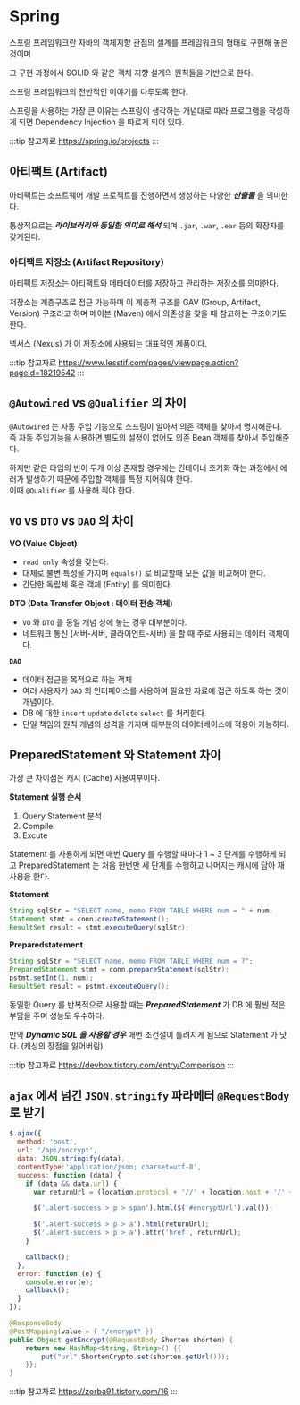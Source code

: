 # Spring

스프링 프레임워크란 자바의 객체지향 관점의 셀계를 프레임워크의 형태로 구현해 놓은 것이며

그 구현 과정에서 SOLID 와 같은 객체 지향 설계의 원칙들을 기반으로 한다.

스프링 프레임워크의 전반적인 이야기를 다루도록 한다.

스프링을 사용하는 가장 큰 이유는 스프링이 생각하는 개념대로 따라 프로그램을 작성하게 되면 Dependency Injection 을 따르게 되어 있다.

:::tip 참고자료
<https://spring.io/projects>
:::

## 아티팩트 (Artifact)

아티팩트는 소프트웨어 개발 프로젝트를 진행하면서 생성하는 다양한 _**산출물**_ 을 의미한다.

통상적으로는 _**라이브러리와 동일한 의미로 해석**_ 되며 `.jar`, `.war`, `.ear` 등의 확장자를 갖게된다.

### 아티팩트 저장소 (Artifact Repository)

아티팩트 저장소는 아티팩트와 메타데이터를 저장하고 관리하는 저장소를 의미한다.

저장소는 계층구조로 접근 가능하며 이 계층적 구조를 GAV (Group, Artifact, Version) 구조라고 하며 메이븐 (Maven) 에서 의존성을 찾을 때 참고하는 구조이기도 한다.

넥서스 (Nexus) 가 이 저장소에 사용되는 대표적인 제품이다.

:::tip 참고자료
<https://www.lesstif.com/pages/viewpage.action?pageId=18219542>
:::

## `@Autowired` vs `@Qualifier` 의 차이

`@Autowired` 는 자동 주입 기능으로 스프링이 알아서 의존 객체를 찾아서 명시해준다.  
즉 자동 주입기능을 사용하면 별도의 설정이 없어도 의존 Bean 객체를 찾아서 주입해준다.

하지만 같은 타입의 빈이 두개 이상 존재할 경우에는 컨테이너 초기화 하는 과정에서 에러가 발생하기 때문에 주입할 객체를 특정 지어줘야 한다.  
이때 `@Qualifier` 를 사용해 줘야 한다.

## `VO` vs `DTO` vs `DAO` 의 차이

**VO (Value Object)**

* `read only` 속성을 갖는다.
* 대체로 불변 특성을 가지며 `equals()` 로 비교할때 모든 값을 비교해야 한다.
* 간단한 독립체 혹은 객체 (Entity) 를 의미한다.

**DTO (Data Transfer Object : 데이터 전송 객체)**

* `VO` 와 `DTO` 를 동일 개념 상에 놓는 경우 대부분이다.
* 네트워크 통신 (서버-서버, 클라이언트-서버) 을 할 때 주로 사용되는 데이터 객체이다.

**`DAO`**

* 데이터 접근을 목적으로 하는 객체
* 여러 사용자가 `DAO` 의 인터페이스를 사용하여 필요한 자료에 접근 하도록 하는 것이 개념이다.
* DB 에 대한 `insert` `update` `delete` `select` 를 처리한다.
* 단일 책임의 원칙 개념의 성격을 가지며 대부분의 데이터베이스에 적용이 가능하다.

## PreparedStatement 와 Statement 차이

가장 큰 차이점은 캐시 (Cache) 사용여부이다.

**Statement 실행 순서**

1. Query Statement 분석
2. Compile
3. Excute

Statement 를 사용하게 되면 매번 Query 를 수행할 때마다 1 ~ 3 단계를 수행하게 되고 PreparedStatement 는 처음 한번만 세 단계를 수행하고 나머지는 캐시에 담아 재사용을 한다.

**Statement**

```java
String sqlStr = "SELECT name, memo FROM TABLE WHERE num = " + num;
Statement stmt = conn.createStatement();
ResultSet result = stmt.executeQuery(sqlStr);
```

**Preparedstatement**

```java
String sqlStr = "SELECT name, memo FROM TABLE WHERE num = ?";
PreparedStatement stmt = conn.prepareStatement(sqlStr);
pstmt.setInt(1, num);
ResultSet result = pstmt.exceuteQuery();
```

동일한 Query 를 반복적으로 사용할 때는 _**PreparedStatement**_ 가 DB 에 훨씬 적은 부담을 주며 성능도 우수하다.

만약 _**Dynamic SQL 을 사용할 경우**_ 매번 조건절이 틀려지게 됨으로 Statement 가 낫다. (캐싱의 장점을 잃어버림)

:::tip 참고자료
<https://devbox.tistory.com/entry/Comporison>
:::

## `ajax` 에서 넘긴 `JSON.stringify` 파라메터 `@RequestBody` 로 받기

```javascript
$.ajax({
  method: 'post',
  url: '/api/encrypt',
  data: JSON.stringify(data),
  contentType:'application/json; charset=utf-8',
  success: function (data) {
    if (data && data.url) {
      var returnUrl = (location.protocol + '//' + location.host + '/' + data.url);

      $('.alert-success > p > span').html($('#encryptUrl').val());

      $('.alert-success > p > a').html(returnUrl);
      $('.alert-success > p > a').attr('href', returnUrl);
    }

    callback();
  },
  error: function (e) {
    console.error(e);
    callback();
  }
});
```

```java
@ResponseBody
@PostMapping(value = { "/encrypt" })
public Object getEncrypt(@RequestBody Shorten shorten) {
    return new HashMap<String, String>() {{
        put("url",ShortenCrypto.set(shorten.getUrl()));
    }};
}
```

:::tip 참고자료
<https://zorba91.tistory.com/16>
:::
